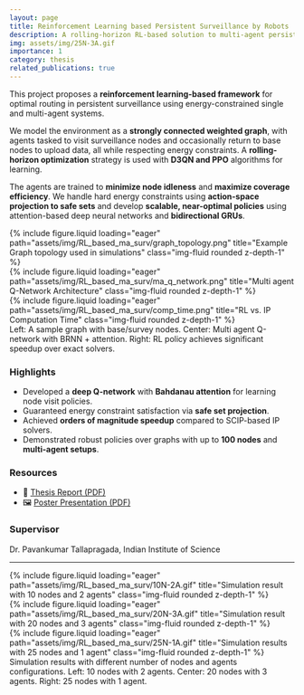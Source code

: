 ```yaml
---
layout: page
title: Reinforcement Learning based Persistent Surveillance by Robots
description: A rolling-horizon RL-based solution to multi-agent persistent surveillance with battery and communication constraints.
img: assets/img/25N-3A.gif
importance: 1
category: thesis
related_publications: true
---
```


This project proposes a **reinforcement learning-based framework** for optimal routing in persistent surveillance using energy-constrained single and multi-agent systems.

We model the environment as a **strongly connected weighted graph**, with agents tasked to visit surveillance nodes and occasionally return to base nodes to upload data, all while respecting energy constraints. A **rolling-horizon optimization** strategy is used with **D3QN and PPO** algorithms for learning. 

The agents are trained to **minimize node idleness** and **maximize coverage efficiency**. We handle hard energy constraints using **action-space projection to safe sets** and develop **scalable, near-optimal policies** using attention-based deep neural networks and **bidirectional GRUs**.

<div class="row">
    <div class="col-sm mt-3 mt-md-0">
        {% include figure.liquid loading="eager" path="assets/img/RL_based_ma_surv/graph_topology.png" title="Example Graph topology used in simulations" class="img-fluid rounded z-depth-1" %}
    </div>
    <div class="col-sm mt-3 mt-md-0">
        {% include figure.liquid loading="eager" path="assets/img/RL_based_ma_surv/ma_q_network.png" title="Multi agent Q-Network Architecture" class="img-fluid rounded z-depth-1" %}
    </div>
    <div class="col-sm mt-3 mt-md-0">
        {% include figure.liquid loading="eager" path="assets/img/RL_based_ma_surv/comp_time.png" title="RL vs. IP Computation Time" class="img-fluid rounded z-depth-1" %}
    </div>
</div>

<div class="caption">
    Left: A sample graph with base/survey nodes. Center: Multi agent Q-network with BRNN + attention. Right: RL policy achieves significant speedup over exact solvers.
</div>

### Highlights
- Developed a **deep Q-network** with **Bahdanau attention** for learning node visit policies.
- Guaranteed energy constraint satisfaction via **safe set projection**.
- Achieved **orders of magnitude speedup** compared to SCIP-based IP solvers.
- Demonstrated robust policies over graphs with up to **100 nodes** and **multi-agent setups**.

### Resources
- 📄 [Thesis Report (PDF)](https://ronin-25.github.io/assets/pdf/RL_based_ma_surv/MTech_Project_Final_Report.pdf)
- 🖼️ [Poster Presentation (PDF)](https://ronin-25.github.io/assets/pdf/RL_based_ma_surv/poster_final.pdf)

### Supervisor
Dr. Pavankumar Tallapragada, Indian Institute of Science

---

<div class="row">
    <div class="col-sm mt-3 mt-md-0">
        {% include figure.liquid loading="eager" path="assets/img/RL_based_ma_surv/10N-2A.gif" title="Simulation result with 10 nodes and 2 agents" class="img-fluid rounded z-depth-1" %}
    </div>
    <div class="col-sm mt-3 mt-md-0">
        {% include figure.liquid loading="eager" path="assets/img/RL_based_ma_surv/20N-3A.gif" title="Simulation result with 20 nodes and 3 agents" class="img-fluid rounded z-depth-1" %}
    </div>
    <div class="col-sm mt-3 mt-md-0">
        {% include figure.liquid loading="eager" path="assets/img/RL_based_ma_surv/25N-1A.gif" title="Simulation results with 25 nodes and 1 agent" class="img-fluid rounded z-depth-1" %}
    </div>
</div>

<div class="caption">
    Simulation results with different number of nodes and agents configurations. Left: 10 nodes with 2 agents. Center: 20 nodes with 3 agents. Right: 25 nodes with 1 agent.
</div>
